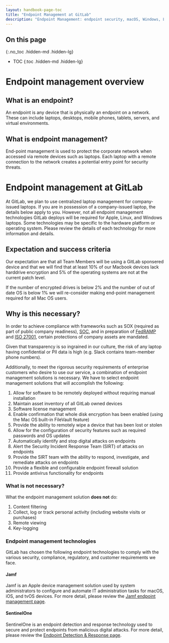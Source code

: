 ```yaml
---
layout: handbook-page-toc
title: "Endpoint Management at GitLab"
description: "Endpoint Management: endpoint security, macOS, Windows, Linux, endpoint management, SentinelOne, Jamf"
---
```


## On this page
{:.no_toc .hidden-md .hidden-lg}

- TOC
{:toc .hidden-md .hidden-lg}

# Endpoint management overview

## What is an endpoint?

An endpoint is any device that is physically an endpoint on a network. These can include laptops, desktops, mobile phones, tablets, servers, and virtual environments.

## What is endpoint management?

End-point management is used to protect the corporate network when accessed via remote devices such as laptops. Each laptop with a remote connection to the network creates a potential entry point for security threats.

# Endpoint management at GitLab

At GitLab, we plan to use centralized laptop management for company-issued laptops. If you are in possession of a company-issued laptop, the details below apply to you. However, not all endpoint management technologies GitLab deploys will be required for Apple, Linux, and Windows laptops. Some technologies may be specific to the hardware platform or operating system. Please review the details of each technology for more information and details. 

## Expectation and success criteria

Our expectation are that all Team Members will be using a GitLab sponsered device and that we will find that at least 10% of our Macbook devices lack harddrive encryption and 5% of the operating systems are not at the current patch level.

If the number of encrypted drives is below 2% and the number of out of date OS is below 1% we will re-consider making end-point management required for all Mac OS users.

## Why is this necessary?

In order to achieve compliance with frameworks such as SOX (required as part of public company readiness), [SOC](https://www.aicpa.org/content/dam/aicpa/interestareas/frc/assuranceadvisoryservices/downloadabledocuments/trust-services-criteria.pdf), and in preparation of [FedRAMP](https://www.fedramp.gov/assets/resources/documents/FedRAMP_Security_Assessment_Framework.pdf) and [ISO 27001](https://www.isms.online/iso-27001/annex-a-8-asset-management/), certain protections of company assets are mandated.

Given that transparency is so ingrained in our culture, the risk of any laptop having confidential or PII data is high (e.g. Slack contains team-member phone numbers).

Additionally, to meet the rigorous security requirements of enterprise customers who desire to use our service, a combination of endpoint management solutions is necessary. We have to select endpoint management solutions that will accomplish the following:

1. Allow for software to be remotely deployed without requiring manual installation
1. Maintain asset inventory of all GitLab owned devices
1. Software license management
1. Enable confirmation that whole disk encryption has been enabled (using the Mac OS built-in FileVault feature)
1. Provide the ability to remotely wipe a device that has been lost or stolen
1. Allow for the configuration of security features such as required passwords and OS updates
1. Automatically identify and stop digital attacks on endpoints
1. Alert the Security Incident Response Team (SIRT) of attacks on endpoints
1. Provide the SIRT team with the ability to respond, investigate, and remediate attacks on endpoints
1. Provide a flexible and configurable endpoint firewall solution
1. Provide antivirus functionality for endpoints

### What is not necessary?

What the endpoint management solution **does not** do:

1. Content filtering
1. Collect, log or track personal activity (including website visits or purchases)
1. Remote viewing
1. Key-logging

### Endpoint management technologies

GitLab has chosen the following endpoint technologies to comply with the various security, compliance, regulatory, and customer requirements we face.

#### Jamf

Jamf is an Apple device management solution used by system administrators to configure and automate IT administration tasks for macOS, iOS, and tvOS devices. For more detail, please review the [Jamf endpoint management page](https://about.gitlab.com/handbook/business-technology/team-member-enablement/onboarding-access-requests/endpoint-management/jamf/).


#### SentinelOne

SentinelOne is an endpoint detection and response technology used to secure and protect endpoints from malicious digital attacks. For more detail, please review the [Endpoint Detection & Response page](https://about.gitlab.com/handbook/business-technology/team-member-enablement/onboarding-access-requests/endpoint-management/edr/).
